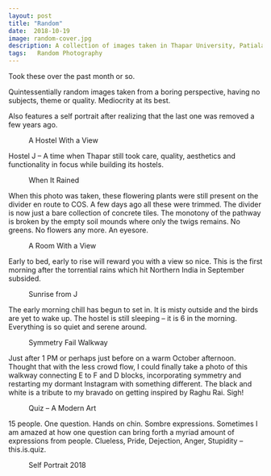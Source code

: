 ```yaml
---
layout: post
title: "Random"
date:  2018-10-19
image: random-cover.jpg
description: A collection of images taken in Thapar University, Patiala during August - October 2018 time frame. No particular topic. 
tags:	Random Photography
---
```


Took these over the past month or so.

Quintessentially random images taken from a boring perspective, having no subjects, theme or quality. Mediocrity at its best.

Also features a self portrait after realizing that the last one was removed a few years ago.

<figure>
	<img src="{{ '/assets/img/random-1.jpg' | prepend: site.baseurl }}" alt=""> 
	<figcaption>A Hostel With a View</figcaption>
</figure>

Hostel J – A time when Thapar still took care, quality, aesthetics and functionality in focus while building its hostels.

<figure>
	<img src="{{ '/assets/img/random-2.jpg' | prepend: site.baseurl }}" alt=""> 
	<figcaption>When It Rained</figcaption>
</figure>

When this photo was taken, these flowering plants were still present on the divider en route to COS. A few days ago all these were trimmed. The divider is now just a bare collection of concrete tiles. The monotony of the pathway is broken by the empty soil mounds where only the twigs remains. No greens. No flowers any more. An eyesore.

<figure>
	<img src="{{ '/assets/img/random-3.jpg' | prepend: site.baseurl }}" alt=""> 
	<figcaption>A Room With a View</figcaption>
</figure>

Early to bed, early to rise will reward you with a view so nice. This is the first morning after the torrential rains which hit Northern India in September subsided.

<figure>
	<img src="{{ '/assets/img/random-4.jpg' | prepend: site.baseurl }}" alt=""> 
	<figcaption>Sunrise from J</figcaption>
</figure>

The early morning chill has begun to set in. It is misty outside and the birds are yet to wake up. The hostel is still sleeping – it is 6 in the morning. Everything is so quiet and serene around.

<figure>
	<img src="{{ '/assets/img/random-5.jpg' | prepend: site.baseurl }}" alt=""> 
	<figcaption>Symmetry Fail Walkway</figcaption>
</figure>

Just after 1 PM or perhaps just before on a warm October afternoon. Thought that with the less crowd flow, I could finally take a photo of this walkway connecting E to F and D blocks, incorporating symmetry and restarting my dormant Instagram with something different. The black and white is a tribute to my bravado on getting inspired by Raghu Rai. Sigh!

<figure>
	<img src="{{ '/assets/img/random-6.jpg' | prepend: site.baseurl }}" alt=""> 
	<figcaption>Quiz – A Modern Art</figcaption>
</figure>

15 people. One question. Hands on chin. Sombre expressions. Sometimes I am amazed at how one question can bring forth a myriad amount of expressions from people. Clueless, Pride, Dejection, Anger, Stupidity – this.is.quiz.

<figure>
	<img src="{{ '/assets/img/random-7.jpg' | prepend: site.baseurl }}" alt=""> 
	<figcaption>Self Portrait 2018</figcaption>
</figure>



